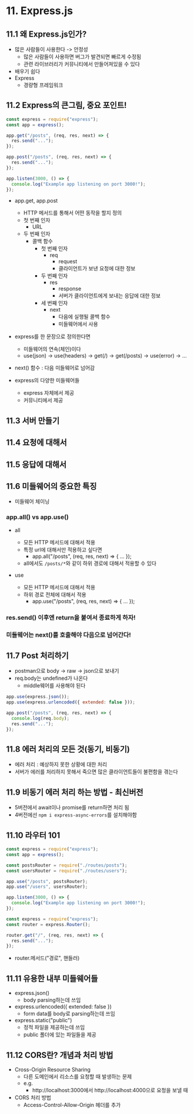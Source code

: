 # 11. Express.js

## 11.1 왜 Express.js인가?

- 많은 사람들이 사용한다 -> 안정성
  - 많은 사람들이 사용하면 버그가 발견되면 빠르게 수정됨
  - 관련 라이브러리가 커뮤니티에서 만들어져있을 수 있다
- 배우기 쉽다
- Express
  - 경량형 프레임워크

## 11.2 Express의 큰그림, 중요 포인트!

```js
const express = require("express");
const app = express();

app.get("/posts", (req, res, next) => {
  res.send("...");
});

app.post("/posts", (req, res, next) => {
  res.send("...");
});

app.listen(3000, () => {
  console.log("Example app listening on port 3000!");
});
```

- app.get, app.post

  - HTTP 메서드를 통해서 어떤 동작을 할지 정의
  - 첫 번째 인자
    - URL
  - 두 번째 인자
    - 콜백 함수
      - 첫 번째 인자
        - req
          - request
          - 클라이언트가 보낸 요청에 대한 정보
      - 두 번째 인자
        - res
          - response
          - 서버가 클라이언트에게 보내는 응답에 대한 정보
      - 세 번째 인자
        - next
          - 다음에 실행될 콜백 함수
          - 미들웨어에서 사용

- express를 한 문장으로 정의한다면

  - 미들웨어의 연속(체인)이다
  - use(json) -> use(headers) -> get(/) -> get(/posts) -> use(error) -> ...

- next() 함수 : 다음 미들웨어로 넘어감

- express의 다양한 미들웨어들
  - express 자체에서 제공
  - 커뮤니티에서 제공

## 11.3 서버 만들기

## 11.4 요청에 대해서

## 11.5 응답에 대해서

## 11.6 미들웨어의 중요한 특징

- 미들웨어 체이닝

### app.all() vs app.use()

- all

  - 모든 HTTP 메서드에 대해서 적용
  - 특정 url에 대해서만 적용하고 싶다면
    - app.all("/posts", (req, res, next) => {
      ...
      });
  - all에서도 `/posts/*`와 같이 하위 경로에 대해서 적용할 수 있다

- use
  - 모든 HTTP 메서드에 대해서 적용
  - 하위 경로 전체에 대해서 적용
    - app.use("/posts", (req, res, next) => {
      ...
      });

### res.send() 이후엔 return을 붙여서 종료하게 하자!

### 미들웨어는 next()를 호출해야 다음으로 넘어간다!

## 11.7 Post 처리하기

- postman으로 body -> raw -> json으로 보내기
- req.body는 undefined가 나온다
  - middle웨어를 사용해야 된다

```js
app.use(express.json());
app.use(express.urlencoded({ extended: false }));

app.post("/posts", (req, res, next) => {
  console.log(req.body);
  res.send("...");
});
```

## 11.8 에러 처리의 모든 것(동기, 비동기)

- 에러 처리 : 예상하지 못한 상황에 대한 처리
- 서버가 에러를 처리하지 못해서 죽으면 많은 클라이언트들이 불편함을 겪는다

## 11.9 비동기 에러 처리 하는 방법 - 최신버전

- 5버전에서 await이나 promise를 return하면 처리 됨
- 4버전에선 `npm i express-async-errors`를 설치해야함

## 11.10 라우터 101

```js
const express = require("express");
const app = express();

const postsRouter = require("./routes/posts");
const usersRouter = require("./routes/users");

app.use("/posts", postsRouter);
app.use("/users", usersRouter);

app.listen(3000, () => {
  console.log("Example app listening on port 3000!");
});
```

```js
const express = require("express");
const router = express.Router();

router.get("/", (req, res, next) => {
  res.send("...");
});
```

- router.메서드("경로", 핸들러)

## 11.11 유용한 내부 미들웨어들

- express.json()
  - body parsing하는데 쓰임
- express.urlencoded({ extended: false })
  - form data를 body로 parsing하는데 쓰임
- express.static("public")
  - 정적 파일을 제공하는데 쓰임
  - public 폴더에 있는 파일들을 제공

## 11.12 CORS란? 개념과 처리 방법

- Cross-Origin Resource Sharing
  - 다른 도메인에서 리소스를 요청할 때 발생하는 문제
  - e.g.
    - http://localhost:3000에서 http://localhost:4000으로 요청을 보낼 때
- CORS 처리 방법
  - Access-Control-Allow-Origin 헤더를 추가
